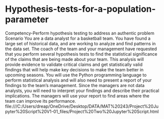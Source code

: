 # Hypothesis-tests-for-a-population-parameter
Competency-Perform hypothesis testing to address an authentic problem
Scenario
You are a data analyst for a basketball team. You have found a large set of historical data, and are working to analyze and find patterns in the data set. The coach of the team and your management have requested that you perform several hypothesis tests to find the statistical significance of the claims that are being made about your team. This analysis will provide evidence to validate critical claims and get statistically valid findings that will help make key decisions to make the team better in upcoming seasons. You will use the Python programming language to perform statistical analysis and will also need to present a report of your findings to the team’s management. Since the managers are not data analysts, you will need to interpret your findings and describe their practical implications. The managers will use your report to find areas where the team can improve its performance.
file:///C:/Users/dreap/OneDrive/Desktop/DATA/MAT%20243/Project%20Jupyter%20Script%20V1-01_files/Project%20Two%20Jupyter%20Script.html
